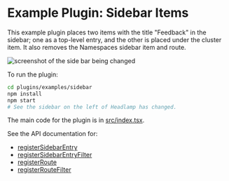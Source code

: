 # Example Plugin: Sidebar Items

This example plugin places two items with the title "Feedback" in the
sidebar; one as a top-level entry, and the other is placed under the
cluster item. It also removes the Namespaces sidebar item and route.

![screenshot of the side bar being changed](https://raw.githubusercontent.com/headlamp-k8s/headlamp/main/docs/development/plugins/images/sidebar.png)

To run the plugin:

```bash
cd plugins/examples/sidebar
npm install
npm start
# See the sidebar on the left of Headlamp has changed.
```

The main code for the plugin is in [src/index.tsx](src/index.tsx).

See the API documentation for:

- [registerSidebarEntry](https://headlamp.dev/docs/latest/development/api/modules/plugin_registry/#registersidebarentry)
- [registerSidebarEntryFilter](https://headlamp.dev/docs/latest/development/api/modules/plugin_registry/#registersidebarentryfilter)
- [registerRoute](https://headlamp.dev/docs/latest/development/api/modules/plugin_registry/#registerroute)
- [registerRouteFilter](https://headlamp.dev/docs/latest/development/api/modules/plugin_registry/#registerroutefilter)
